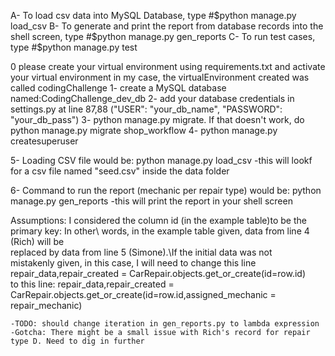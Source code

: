 A- To load csv data into MySQL Database, type 
#$python manage.py load_csv
B- To generate and print the report from database records into the shell screen, type 
#$python manage.py gen_reports
C- To run test cases, type 
#$python manage.py test
 
 
0 please create your virtual environment using requirements.txt and activate your virtual environment
    in my case, the virtualEnvironment created was called codingChallenge
1- create a MySQL database named:CodingChallenge_dev_db
2- add your database credentials in settings.py at line 87,88 ("USER": "your_db_name", "PASSWORD": "your_db_pass")
3- python manage.py migrate. If that doesn't work, do python manage.py migrate shop_workflow
4- python manage.py createsuperuser

5- Loading CSV file would be: python manage.py load_csv
    -this will lookf for a csv file named "seed.csv" inside the data folder

6- Command to run the report (mechanic per repair type) would be: python manage.py gen_reports
    -this will print the report in your shell screen

Assumptions: I considered the column id (in the example table)to be the primary key: In other\ 
words, in the example table given, data from line 4 (Rich) will be \
replaced by data from line 5 (Simone).\If the initial data was not\
mistakenly given, in this case, I will need to change this line\
repair_data,repair_created = CarRepair.objects.get_or_create(id=row.id)\
to this line:
repair_data,repair_created = CarRepair.objects.get_or_create(id=row.id,assigned_mechanic = repair_mechanic)

    -TODO: should change iteration in gen_reports.py to lambda expression
    -Gotcha: There might be a small issue with Rich's record for repair type D. Need to dig in further

